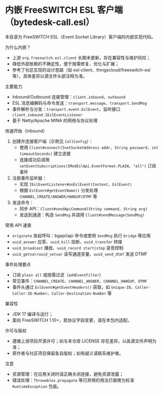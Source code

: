 # 内嵌 FreeSWITCH ESL 客户端（bytedesk-call.esl）

本目录为 FreeSWITCH ESL（Event Socket Library）客户端的内嵌实现代码。

为什么内嵌？
- 上游 `org.freeswitch.esl.client` 长期未更新，存在兼容性与维护风险；
- 降低外部依赖的不确定性，便于按需修复、优化与扩展；
- 参考了社区实现的设计思路（如 esl-client、thingscloud/freeswitch-esl 等），具体差异以源文件头部注释为准。

主要能力
- Inbound/Outbound 连接管理：`client.inbound`、`outbound`
- ESL 消息编解码与命令发送：`transport.message`、`transport.SendMsg`
- 事件解析与分发：`transport.event.EslEvent`，监听接口 `client.inbound.IEslEventListener`
- 基于 Netty/Apache MINA 的网络与协议处理

快速开始（Inbound）
1) 创建并连接客户端（示例见 `CallConfig`）：
	- 使用 `Client#connect(InetSocketAddress addr, String password, int timeoutSeconds)` 建立连接
	- 连接成功后调用 `setEventSubscriptions(IModEslApi.EventFormat.PLAIN, "all")` 订阅事件
2) 注册事件监听器：
	- 实现 `IEslEventListener#onEslEvent(Context, EslEvent)`
	- 根据 `EslEvent#getEventName()` 分发处理 `CHANNEL_CREATE/ANSWER/HANGUP/DTMF` 等
3) 发送命令：
	- 同步 API：`Client#sendApiCommand(String command, String arg)`
	- 发送到通道：构造 `SendMsg` 并调用 `Client#sendMessage(SendMsg)`

常用 API 速查
- `originate` 发起呼叫：bgapi/api 命令或使用 `SendMsg` 执行 `bridge` 等应用
- `uuid_answer` 应答、`uuid_kill` 挂断、`uuid_transfer` 转接
- `uuid_broadcast` 播放、`uuid_record start|stop` 录音控制
- `uuid_getvar/uuid_setvar` 读写通道变量、`uuid_send_dtmf` 发送 DTMF

事件处理要点
- 订阅 `plain all` 或按需过滤（`addEventFilter`）
- 常见事件：`CHANNEL_CREATE`、`CHANNEL_ANSWER`、`CHANNEL_HANGUP`、`DTMF`
- 事件头通过 `EslEvent#getEventHeaders()` 获取，如 `Unique-ID`、`Caller-Caller-ID-Number`、`Caller-Destination-Number` 等

兼容性
- JDK 17 编译与运行；
- 面向 FreeSWITCH 1.10+，若协议字段变更，请在本包内适配。

许可与版权
- 遵循上游项目开源许可；如与本仓库 LICENSE 存在差异，以各源文件声明为准；
- 原作者与社区项目保留各自版权；如有疑义请联系维护者。

注意
- 资源管理：在应用关闭时请正确关闭连接，避免资源泄露；
- 错误处理：`Throwables.propagate` 等已弃用的用法已替换为标准 `RuntimeException` 包装。
